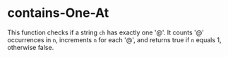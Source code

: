 # contains-One-At
This function checks if a string `ch` has exactly one '@'. It counts '@' occurrences in `n`, increments `n` for each '@', and returns true if `n` equals 1, otherwise false.
